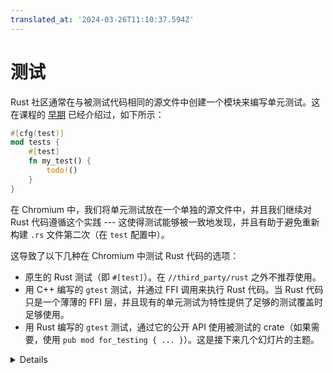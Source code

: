 ```yaml
---
translated_at: '2024-03-26T11:10:37.594Z'
---
```


# 测试

Rust 社区通常在与被测试代码相同的源文件中创建一个模块来编写单元测试。这在课程的 [早期](../testing.md) 已经介绍过，如下所示：

```rust
#[cfg(test)]
mod tests {
    #[test]
    fn my_test() {
        todo!()
    }
}
```

在 Chromium 中，我们将单元测试放在一个单独的源文件中，并且我们继续对 Rust 代码遵循这个实践 --- 这使得测试能够被一致地发现，并且有助于避免重新构建 `.rs` 文件第二次（在 `test` 配置中）。

这导致了以下几种在 Chromium 中测试 Rust 代码的选项：

- 原生的 Rust 测试（即 `#[test]`）。在 `//third_party/rust` 之外不推荐使用。
- 用 C++ 编写的 `gtest` 测试，并通过 FFI 调用来执行 Rust 代码。当 Rust 代码只是一个薄薄的 FFI 层，并且现有的单元测试为特性提供了足够的测试覆盖时足够使用。
- 用 Rust 编写的 `gtest` 测试，通过它的公开 API 使用被测试的 crate（如果需要，使用 `pub mod for_testing { ... }`）。这是接下来几个幻灯片的主题。

<details>

提到原生 Rust 测试的第三方 crate 最终应该被 Chromium 机器人执行。（这样的测试很少需要 --- 只有在添加或更新第三方 crate 后。）

一些例子可能有助于说明何时应该使用 C++ 的 `gtest` 与 Rust 的 `gtest`：

- QR 在第一方 Rust 层几乎无任何功能（它只是一个薄薄的 FFI 粘合剂），因此它使用现有的 C++ 单元测试来测试 C++ 和 Rust 实现（通过参数化测试，以便它们使用 `ScopedFeatureList` 来启用或禁用 Rust）。

- 假设/WIP 的 PNG 集成可能需要实现 `libpng` 提供但在 `png` crate 中缺失的像素转换的内存安全的实现 - 例如，RGBA => BGRA 或伽玛校正。这样的功能可能会从用 Rust 编写的单独测试中受益。

</details>
